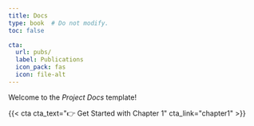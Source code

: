 ```yaml
---
title: Docs
type: book  # Do not modify.
toc: false

cta:
  url: pubs/
  label: Publications
  icon_pack: fas
  icon: file-alt
---
```


Welcome to the _Project Docs_ template!

{{< cta cta_text="👉 Get Started with Chapter 1" cta_link="chapter1" >}}
